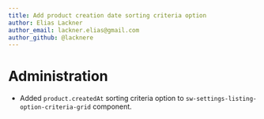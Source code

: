 ```yaml
---
title: Add product creation date sorting criteria option
author: Elias Lackner
author_email: lackner.elias@gmail.com
author_github: @lacknere
---
```

# Administration
* Added `product.createdAt` sorting criteria option to `sw-settings-listing-option-criteria-grid` component.
